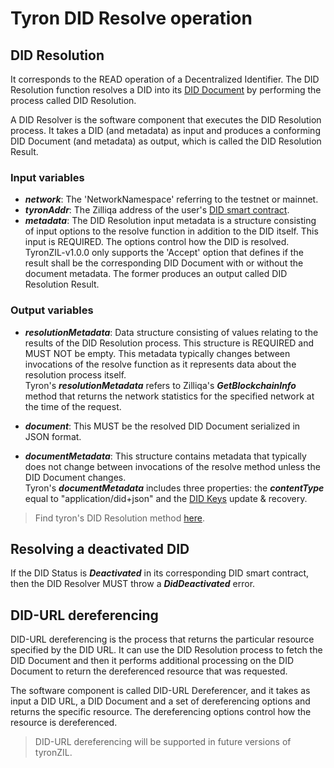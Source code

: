 # Tyron DID Resolve operation

## DID Resolution

It corresponds to the READ operation of a Decentralized Identifier. The DID Resolution function resolves a DID into its [DID Document](../did-document.md) by performing the process called DID Resolution.

A DID Resolver is the software component that executes the DID Resolution process. It takes a DID (and metadata) as input and produces a conforming DID Document (and metadata) as output, which is called the DID Resolution Result.

### Input variables

- ***network***: The 'NetworkNamespace' referring to the testnet or mainnet.
- ***tyronAddr***: The Zilliqa address of the user's [DID smart contract](../smart-contracts/didc.md).
- ***metadata***: The DID Resolution input metadata is a structure consisting of input options to the resolve function in addition to the DID itself. This input is REQUIRED. The options control how the DID is resolved. TyronZIL-v1.0.0 only supports the 'Accept' option that defines if the result shall be the corresponding DID Document with or without the document metadata. The former produces an output called DID Resolution Result.

### Output variables

- ***resolutionMetadata***: Data structure consisting of values relating to the results of the DID Resolution process. This structure is REQUIRED and MUST NOT be empty. This metadata typically changes between invocations of the resolve function as it represents data about the resolution process itself.  
Tyron's ***resolutionMetadata*** refers to Zilliqa's ***GetBlockchainInfo*** method that returns the network statistics for the specified network at the time of the request.

- ***document***: This MUST be the resolved DID Document serialized in JSON format.
- ***documentMetadata***: This structure contains metadata that typically does not change between invocations of the resolve method unless the DID Document changes.  
Tyron's ***documentMetadata*** includes three properties: the ***contentType*** equal to "application/did+json" and the [DID Keys](../protocol-parameters.md#did-keys) update & recovery.

> Find tyron's DID Resolution method [here](https://github.com/julio-cabdu/tyronZIL-js/blob/master/src/lib/decentralized-identity/did-document.ts).

## Resolving a deactivated DID

If the DID Status is ***Deactivated*** in its corresponding DID smart contract, then the DID Resolver MUST throw a ***DidDeactivated*** error.

## DID-URL dereferencing

DID-URL dereferencing is the process that returns the particular resource specified by the DID URL. It can use the DID Resolution process to fetch the DID Document and then it performs additional processing on the DID Document to return the dereferenced resource that was requested.

The software component is called DID-URL Dereferencer, and it takes as input a DID URL, a DID Document and a set of dereferencing options and returns the specific resource. The dereferencing options control how the resource is dereferenced.

> DID-URL dereferencing will be supported in future versions of tyronZIL.
